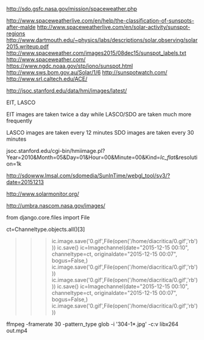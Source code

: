 http://sdo.gsfc.nasa.gov/mission/spaceweather.php

http://www.spaceweatherlive.com/en/help/the-classification-of-sunspots-after-malde
http://www.spaceweatherlive.com/en/solar-activity/sunspot-regions
http://www.dartmouth.edu/~physics/labs/descriptions/solar.observing/solar2015.writeup.pdf
http://www.spaceweather.com/images2015/08dec15/sunspot_labels.txt
http://www.spaceweather.com/
https://www.ngdc.noaa.gov/stp/iono/sunspot.html
http://www.sws.bom.gov.au/Solar/1/6
http://sunspotwatch.com/
http://www.srl.caltech.edu/ACE/

http://jsoc.stanford.edu/data/hmi/images/latest/

EIT, LASCO

EIT images are taken twice a day while LASCO/SDO are taken much more frequently

LASCO images are taken every 12 minutes
SDO images are taken every 30 minutes

jsoc.stanford.edu/cgi-bin/hmiimage.pl?Year=2010&Month=05&Day=01&Hour=00&Minute=00&Kind=_Ic_flat_&resolution=1k

http://sdowww.lmsal.com/sdomedia/SunInTime/webgl_tool/sv3/?date=20151213

http://www.solarmonitor.org/

http://umbra.nascom.nasa.gov/images/

from django.core.files import File

ct=Channeltype.objects.all()[3]
>>> ic.image.save('0.gif',File(open('/home/diacritica/0.gif','rb')))
>>> ic.save()
>>> ic=Imagechannel(date="2015-12-15 00:10", channeltype=ct, originaldate="2015-12-15 00:07", bogus=False,)
>>> ic.image.save('0.gif',File(open('/home/diacritica/0.gif','rb')))
>>> ic.image.save('0.gif',File(open('/home/diacritica/0.gif','rb')))
>>> ic.save()
>>> ic=Imagechannel(date="2015-12-15 00:10", channeltype=ct, originaldate="2015-12-15 00:07", bogus=False,)
>>> ic.image.save('0.gif',File(open('/home/diacritica/0.gif','rb')))


ffmpeg -framerate 30 -pattern_type glob -i '304-1*.jpg' -c:v libx264 out.mp4
